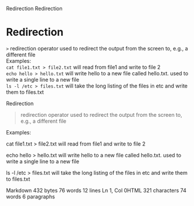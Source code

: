 Redirection
Redirection
# Redirection

`>` redirection operator used to redirect the output from the screen to, e.g., a different file <br>
Examples:<br>
`cat file1.txt > file2.txt` will read from file1 and write to file 2<br>
`echo hello > hello.txt` will write hello to a new file called hello.txt. used to write a single line to a new file<br>
`ls -l /etc > files.txt` will take the long listing of the files in etc and write them to files.txt<br>





Redirection
> redirection operator used to redirect the output from the screen to, e.g., a different file

Examples:

cat file1.txt > file2.txt will read from file1 and write to file 2

echo hello > hello.txt will write hello to a new file called hello.txt. used to write a single line to a new file

ls -l /etc > files.txt will take the long listing of the files in etc and write them to files.txt

Markdown 432 bytes 76 words 12 lines Ln 1, Col 0HTML 321 characters 74 words 6 paragraphs
